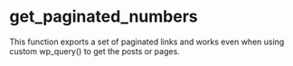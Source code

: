 # get_paginated_numbers
This function exports a set of paginated links and works even when using custom wp_query() to get the posts or pages.
